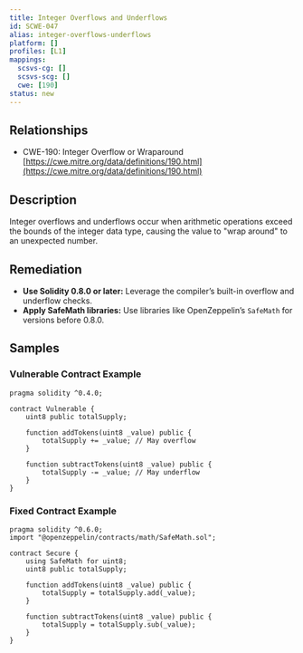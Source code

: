 ```yaml
---
title: Integer Overflows and Underflows
id: SCWE-047
alias: integer-overflows-underflows
platform: []
profiles: [L1]
mappings:
  scsvs-cg: []
  scsvs-scg: []
  cwe: [190]
status: new
---
```


## Relationships
- CWE-190: Integer Overflow or Wraparound  
  [https://cwe.mitre.org/data/definitions/190.html](https://cwe.mitre.org/data/definitions/190.html)

## Description
Integer overflows and underflows occur when arithmetic operations exceed the bounds of the integer data type, causing the value to "wrap around" to an unexpected number.

## Remediation
- **Use Solidity 0.8.0 or later:** Leverage the compiler’s built-in overflow and underflow checks.  
- **Apply SafeMath libraries:** Use libraries like OpenZeppelin’s `SafeMath` for versions before 0.8.0.  

## Samples

### Vulnerable Contract Example

```solidity
pragma solidity ^0.4.0;

contract Vulnerable {
    uint8 public totalSupply;

    function addTokens(uint8 _value) public {
        totalSupply += _value; // May overflow
    }

    function subtractTokens(uint8 _value) public {
        totalSupply -= _value; // May underflow
    }
}
```
### Fixed Contract Example

```solidity
pragma solidity ^0.6.0;
import "@openzeppelin/contracts/math/SafeMath.sol";

contract Secure {
    using SafeMath for uint8;
    uint8 public totalSupply;

    function addTokens(uint8 _value) public {
        totalSupply = totalSupply.add(_value);
    }

    function subtractTokens(uint8 _value) public {
        totalSupply = totalSupply.sub(_value);
    }
}
```